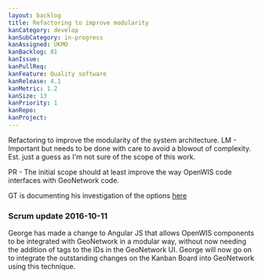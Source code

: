 ```yaml
---
layout: backlog
title: Refactoring to improve modularity
kanCategory: develop
kanSubCategory: in-progress
kanAssigned: UKMO
kanBacklog: 81
kanIssue:
kanPullReq:
kanFeature: Quality software
kanRelease: 4.1
kanMetric: 1.2
kanSize: 13
kanPriority: 1
kanRepo:
kanProject:
---
```

Refactoring to improve the modularity of the system architecture. LM - Important but needs to be done with care to avoid a blowout of complexity. Est. just a guess as I'm not sure of the scope of this work.

PR - The initial scope should at least improve the way OpenWIS code interfaces with GeoNetwork code.

GT is documenting his investigation of the options [here](https://github.com/NMichas/openwis-draft-analysis/wiki/Enhancing-GeoNetwork-UI)

### Scrum update 2016-10-11

George has made a change to Angular JS that allows OpenWIS components to be integrated with GeoNetwork in a modular way, without now needing the addition of tags to the IDs in the GeoNetwork UI.  George will now go on to integrate the outstanding changes on the Kanban Board into GeoNetwork using this technique.

